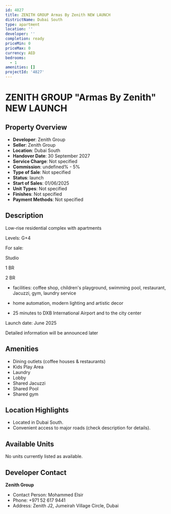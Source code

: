 ```yaml
---
id: 4827
title: ZENITH GROUP Armas By Zenith NEW LAUNCH
districtName: Dubai South
type: apartment
location: ''
developer: ''
completion: ready
priceMin: 0
priceMax: 0
currency: AED
bedrooms:
  - 1
amenities: []
projectId: '4827'
---
```


# ZENITH GROUP "Armas By Zenith" NEW LAUNCH

## Property Overview
- **Developer**: Zenith Group
- **Seller**: Zenith Group
- **Location**: Dubai South
- **Handover Date**: 30 September 2027
- **Service Charge**: Not specified
- **Commission**: undefined% - 5%
- **Type of Sale**: Not specified
- **Status**: launch
- **Start of Sales**: 01/06/2025
- **Unit Types**: Not specified
- **Finishes**: Not specified
- **Payment Methods**: Not specified

## Description
Low-rise residential complex with apartments

Levels: G+4



For sale:

Studio

1 BR

2 BR



- facilities: coffee shop, children's playground, swimming pool, restaurant, Jacuzzi, gym, laundry service

- home automation, modern lighting and artistic decor 

- 25 minutes to DXB International Airport and to the city center



Launch date: June 2025



Detailed information will be announced later

## Amenities
- Dining outlets  (coffee houses & restaurants)
- Kids Play Area
- Laundry
- Lobby
- Shared Jacuzzi
- Shared Pool
- Shared gym

## Location Highlights
- Located in Dubai South.
- Convenient access to major roads (check description for details).

## Available Units
No units currently listed as available.

## Developer Contact
**Zenith Group**
- Contact Person: Mohammed Elsir
- Phone: +971 52 617 9441
- Address: Zenith J2, Jumeirah Village Circle, Dubai
